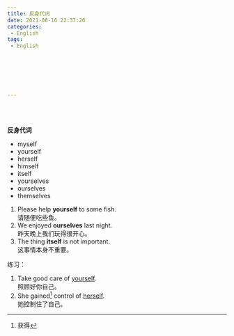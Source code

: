 ```yaml
---
title: 反身代词
date: 2021-08-16 22:37:26
categories:
 - English
tags:
 - English







---
```


<br>
<br>



**反身代词**

* myself
* yourself
* herself
* himself
* itself
* yourselves
* ourselves
* themselves

1. Please help **yourself** to some fish.  
    请随便吃些鱼。
2. We enjoyed **ourselves** last night.  
    昨天晚上我们玩得很开心。
3. The thing **itself** is not important.  
    这事情本身不重要。
    

练习：
1. Take good care of <u>yourself</u>.  
    照顾好你自己。
2. She gained[^gain] control of <u>herself</u>.  
    她控制住了自己。

[^gain]: 获得